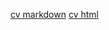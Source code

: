 [cv markdown](https://vadim-project.github.io/rsschool-cv/cv)
[cv html](https://vadim-project.github.io/rsschool-cv)
